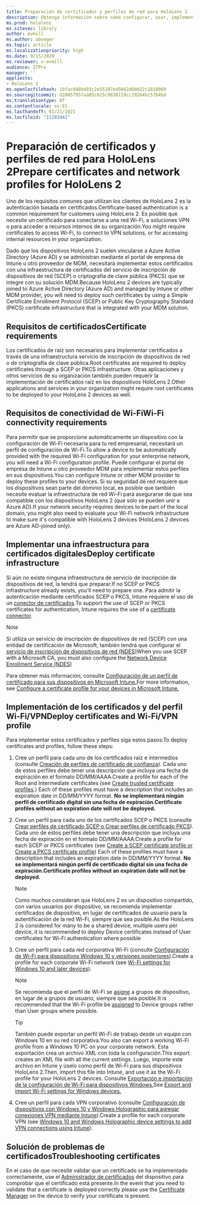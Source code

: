 ```yaml
---
title: Preparación de certificados y perfiles de red para HoloLens 2
description: Obtenga información sobre cómo configurar, usar, implementar y solucionar problemas de certificados de red en dispositivos mixtos de HoloLens 2.
ms.prod: hololens
ms.sitesec: library
author: evmill
ms.author: aboeger
ms.topic: article
ms.localizationpriority: high
ms.date: 9/15/2020
ms.reviewer: v-evmill
audience: ITPro
manager: ''
appliesto:
- HoloLens 2
ms.openlocfilehash: 1bfac948b493c2e55207e45042d6b022c1818969
ms.sourcegitcommit: d20057957aa05c025c9838119cc29264bc57b4bd
ms.translationtype: HT
ms.contentlocale: es-ES
ms.lasthandoff: 01/21/2021
ms.locfileid: "11283441"
---
```

# <span data-ttu-id="e6203-103">Preparación de certificados y perfiles de red para HoloLens 2</span><span class="sxs-lookup"><span data-stu-id="e6203-103">Prepare certificates and network profiles for HoloLens 2</span></span>

<span data-ttu-id="e6203-104">Uno de los requisitos comunes que utilizan los clientes de HoloLens 2 es la autenticación basada en certificados.</span><span class="sxs-lookup"><span data-stu-id="e6203-104">Certificate-based authentication is a common requirement for customers using HoloLens 2.</span></span> <span data-ttu-id="e6203-105">Es posible que necesite un certificado para conectarse a una red Wi-Fi, a soluciones VPN o para acceder a recursos internos de su organización.</span><span class="sxs-lookup"><span data-stu-id="e6203-105">You might require certificates to access Wi-Fi, to connect to VPN solutions, or for accessing internal resources in your organization.</span></span>

<span data-ttu-id="e6203-106">Dado que los dispositivos HoloLens 2 suelen vincularse a Azure Active Directory (Azure AD) y se administran mediante el portal de empresa de Intune u otro proveedor de MDM, necesitará implementar estos certificados con una infraestructura de certificados del servicio de inscripción de dispositivos de red (SCEP) o criptografía de clave pública (PKCS) que se integre con su solución MDM.</span><span class="sxs-lookup"><span data-stu-id="e6203-106">Because HoloLens 2 devices are typically joined to Azure Active Directory (Azure AD) and managed by Intune or other MDM provider, you will need to deploy such certificates by using a Simple Certificate Enrollment Protocol (SCEP) or Public Key Cryptography Standard (PKCS) certificate infrastructure that is integrated with your MDM solution.</span></span>

## <span data-ttu-id="e6203-107">Requisitos de certificados</span><span class="sxs-lookup"><span data-stu-id="e6203-107">Certificate requirements</span></span>
<span data-ttu-id="e6203-108">Los certificados de raíz son necesarios para implementar certificados a través de una infraestructura servicio de inscripción de dispositivos de red o de criptografía de clave pública.</span><span class="sxs-lookup"><span data-stu-id="e6203-108">Root certificates are required to deploy certificates through a SCEP or PKCS infrastructure.</span></span> <span data-ttu-id="e6203-109">Otras aplicaciones y otros servicios de su organización también pueden requerir la implementación de certificados raíz en los dispositivos HoloLens 2.</span><span class="sxs-lookup"><span data-stu-id="e6203-109">Other applications and services in your organization might require root certificates to be deployed to your HoloLens 2 devices as well.</span></span> 

## <span data-ttu-id="e6203-110">Requisitos de conectividad de Wi-Fi</span><span class="sxs-lookup"><span data-stu-id="e6203-110">Wi-Fi connectivity requirements</span></span>
<span data-ttu-id="e6203-111">Para permitir que se proporcione automáticamente un dispositivo con la configuración de Wi-Fi necesaria para tu red empresarial, necesitará un perfil de configuración de Wi-Fi.</span><span class="sxs-lookup"><span data-stu-id="e6203-111">To allow a device to be automatically provided with the required Wi-Fi configuration for your enterprise network, you will need a Wi-Fi configuration profile.</span></span> <span data-ttu-id="e6203-112">Puede configurar el portal de empresa de Intune u otro proveedor MDM para implementar estos perfiles en sus dispositivos.</span><span class="sxs-lookup"><span data-stu-id="e6203-112">You can configure Intune or other MDM provider to deploy these profiles to your devices.</span></span> <span data-ttu-id="e6203-113">Si su seguridad de red requiere que los dispositivos sean parte del dominio local, es posible que también necesite evaluar la infraestructura de red Wi-Fi para asegurarse de que sea compatible con los dispositivos HoloLens 2 (que solo se pueden unir a Azure AD).</span><span class="sxs-lookup"><span data-stu-id="e6203-113">If your network security requires devices to be part of the local domain, you might also need to evaluate your Wi-Fi network infrastructure to make sure it's compatible with HoloLens 2 devices (HoloLens 2 devices are Azure AD-joined only).</span></span>

## <span data-ttu-id="e6203-114">Implementar una infraestructura para certificados digitales</span><span class="sxs-lookup"><span data-stu-id="e6203-114">Deploy certificate infrastructure</span></span>
<span data-ttu-id="e6203-115">Si aún no existe ninguna infraestructura de servicio de inscripción de dispositivos de red, la tendrá que preparar.</span><span class="sxs-lookup"><span data-stu-id="e6203-115">If no SCEP or PKCS infrastructure already exists, you'll need to prepare one.</span></span> <span data-ttu-id="e6203-116">Para admitir la autenticación mediante certificados SCEP o PKCS, Intune requiere el uso de un [conector de certificados](https://docs.microsoft.com/mem/intune/protect/certificate-connectors).</span><span class="sxs-lookup"><span data-stu-id="e6203-116">To support the use of SCEP or PKCS certificates for authentication, Intune requires the use of a [certificate connector](https://docs.microsoft.com/mem/intune/protect/certificate-connectors).</span></span>

> [!NOTE]
> <span data-ttu-id="e6203-117">Si utiliza un servicio de inscripción de dispositivos de red (SCEP) con una entidad de certificación de Microsoft, también tendrá que configurar el [servicio de inscripción de dispositivos de red (NDES)](https://docs.microsoft.com/mem/intune/protect/certificates-scep-configure#set-up-ndes)</span><span class="sxs-lookup"><span data-stu-id="e6203-117">When you use SCEP with a Microsoft CA, you must also configure the [Network Device Enrollment Service (NDES)](https://docs.microsoft.com/mem/intune/protect/certificates-scep-configure#set-up-ndes)</span></span>

<span data-ttu-id="e6203-118">Para obtener más información, consulte [Configuración de un perfil de certificado para sus dispositivos en Microsoft Intune.](https://docs.microsoft.com/intune/certificates-configure)</span><span class="sxs-lookup"><span data-stu-id="e6203-118">For more information, see [Configure a certificate profile for your devices in Microsoft Intune.](https://docs.microsoft.com/intune/certificates-configure)</span></span>

## <span data-ttu-id="e6203-119">Implementación de los certificados y del perfil Wi-Fi/VPN</span><span class="sxs-lookup"><span data-stu-id="e6203-119">Deploy certificates and Wi-Fi/VPN profile</span></span>
<span data-ttu-id="e6203-120">Para implementar estos certificados y perfiles siga estos pasos:</span><span class="sxs-lookup"><span data-stu-id="e6203-120">To deploy certificates and profiles, follow these steps:</span></span>
1.  <span data-ttu-id="e6203-121">Cree un perfil para cada uno de los certificados raíz e intermedios (consulte [Creación de perfiles de certificado de confianza](https://docs.microsoft.com/intune/protect/certificates-configure#create-trusted-certificate-profiles)). Cada uno de estos perfiles debe tener una descripción que incluya una fecha de expiración en el formato DD/MM/AAAA.</span><span class="sxs-lookup"><span data-stu-id="e6203-121">Create a profile for each of the Root and Intermediate certificates (see [Create trusted certificate profiles](https://docs.microsoft.com/intune/protect/certificates-configure#create-trusted-certificate-profiles).) Each of these profiles must have a description that includes an expiration date in DD/MM/YYYY format.</span></span> **<span data-ttu-id="e6203-122">No se implementará ningún perfil de certificado digital sin una fecha de expiración.</span><span class="sxs-lookup"><span data-stu-id="e6203-122">Certificate profiles without an expiration date will not be deployed.</span></span>**
1.  <span data-ttu-id="e6203-123">Cree un perfil para cada uno de los certificados SCEP o PKCS (consulte [Crear perfiles de certificado SCEP o Crear perfiles de certificado PKCS](https://docs.microsoft.com/intune/protect/certficates-pfx-configure#create-a-pkcs-certificate-profile)). Cada uno de estos perfiles debe tener una descripción que incluya una fecha de expiración en el formato DD/MM/AAAA.</span><span class="sxs-lookup"><span data-stu-id="e6203-123">Create a profile for each SCEP or PKCS certificates (see [Create a SCEP certificate profile or Create a PKCS certificate profile](https://docs.microsoft.com/intune/protect/certficates-pfx-configure#create-a-pkcs-certificate-profile)) Each of these profiles must have a description that includes an expiration date in DD/MM/YYYY format.</span></span> **<span data-ttu-id="e6203-124">No se implementará ningún perfil de certificado digital sin una fecha de expiración.</span><span class="sxs-lookup"><span data-stu-id="e6203-124">Certificate profiles without an expiration date will not be deployed.</span></span>**

    > [!NOTE]
    > <span data-ttu-id="e6203-125">Como muchos consideran que HoloLens 2 es un dispositivo compartido, con varios usuarios por dispositivo, se recomienda implementar certificados de dispositivo, en lugar de certificados de usuario para la autentificación de la red Wi-Fi, siempre que sea posible.</span><span class="sxs-lookup"><span data-stu-id="e6203-125">As the HoloLens 2 is considered for many to be a shared device, multiple users per device, it is recommended to deploy Device certificates instead of User certificates for Wi-Fi authentication where possible</span></span>

3.  <span data-ttu-id="e6203-126">Cree un perfil para cada red corporativa Wi-Fi (consulte [Configuración de Wi-Fi para dispositivos Windows 10 y versiones posteriores](https://docs.microsoft.com/intune/wi-fi-settings-windows)).</span><span class="sxs-lookup"><span data-stu-id="e6203-126">Create a profile for each corporate Wi-Fi network (see [Wi-Fi settings for Windows 10 and later devices](https://docs.microsoft.com/intune/wi-fi-settings-windows)).</span></span> 
    > [!NOTE]
    > <span data-ttu-id="e6203-127">Se recomienda que el perfil de Wi-Fi se [asigne](https://docs.microsoft.com/mem/intune/configuration/device-profile-assign) a grupos de dispositivo, en lugar de a grupos de usuario, siempre que sea posible.</span><span class="sxs-lookup"><span data-stu-id="e6203-127">It is recommended that the Wi-Fi profile be [assigned](https://docs.microsoft.com/mem/intune/configuration/device-profile-assign) to Device groups rather than User groups where possible.</span></span> 

    > [!TIP]
    > <span data-ttu-id="e6203-128">También puede exportar un perfil Wi-Fi de trabajo desde un equipo con Windows 10 en su red corporativa.</span><span class="sxs-lookup"><span data-stu-id="e6203-128">You also can export a working Wi-Fi profile from a Windows 10 PC on your corporate network.</span></span> <span data-ttu-id="e6203-129">Esta exportación crea un archivo XML con toda la configuración.</span><span class="sxs-lookup"><span data-stu-id="e6203-129">This export creates an XML file with all the current settings.</span></span> <span data-ttu-id="e6203-130">Luego, importe este archivo en Intune y úselo como perfil de Wi-Fi para sus dispositivos HoloLens 2.</span><span class="sxs-lookup"><span data-stu-id="e6203-130">Then, import this file into Intune, and use it as the Wi-Fi profile for your HoloLens 2 devices.</span></span> <span data-ttu-id="e6203-131">Consulte [Exportación e importación de la configuración de Wi-Fi para dispositivos Windows.](https://docs.microsoft.com/mem/intune/configuration/wi-fi-settings-import-windows-8-1)</span><span class="sxs-lookup"><span data-stu-id="e6203-131">See [Export and import Wi-Fi settings for Windows devices.](https://docs.microsoft.com/mem/intune/configuration/wi-fi-settings-import-windows-8-1)</span></span>

4.  <span data-ttu-id="e6203-132">Cree un perfil para cada VPN corporativo (consulte [Configuración de dispositivos con Windows 10 y Windows Holographic para agregar conexiones VPN mediante Intune](https://docs.microsoft.com/intune/vpn-settings-windows-10)).</span><span class="sxs-lookup"><span data-stu-id="e6203-132">Create a profile for each corporate VPN (see [Windows 10 and Windows Holographic device settings to add VPN connections using Intune](https://docs.microsoft.com/intune/vpn-settings-windows-10)).</span></span>

## <span data-ttu-id="e6203-133">Solución de problemas de certificados</span><span class="sxs-lookup"><span data-stu-id="e6203-133">Troubleshooting certificates</span></span>

<span data-ttu-id="e6203-134">En el caso de que necesite validar que un certificado se ha implementado correctamente, use el [Administrador de certificados](certificate-manager.md) del dispositivo para comprobar que el certificado está presente.</span><span class="sxs-lookup"><span data-stu-id="e6203-134">In the event that you need to validate that a certificate is deployed correctly please use the [Certificate Manager](certificate-manager.md) on the device to verify your certificate is present.</span></span>  



